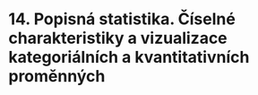 # 14. Popisná statistika. Číselné charakteristiky a vizualizace kategoriálních a kvantitativních proměnných